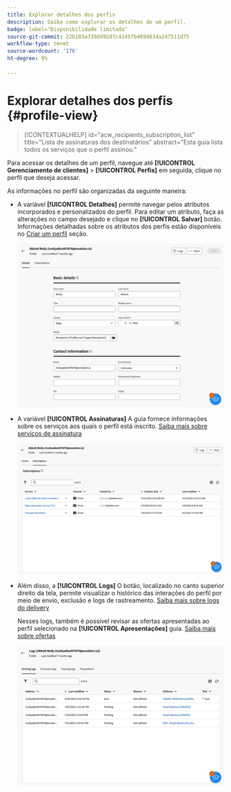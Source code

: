 ```yaml
---
title: Explorar detalhes dos perfis
description: Saiba como explorar os detalhes de um perfil.
badge: label="Disponibilidade limitada"
source-git-commit: 22b183a739dd92d7c4245fb4694034a247511d75
workflow-type: tm+mt
source-wordcount: '176'
ht-degree: 9%

---
```


# Explorar detalhes dos perfis {#profile-view}

>[!CONTEXTUALHELP]
>id="acw_recipients_subscription_list"
>title="Lista de assinaturas dos destinatários"
>abstract="Esta guia lista todos os serviços que o perfil assinou."

Para acessar os detalhes de um perfil, navegue até **[!UICONTROL Gerenciamento de clientes]** > **[!UICONTROL Perfis]** em seguida, clique no perfil que deseja acessar.

As informações no perfil são organizadas da seguinte maneira:

* A variável **[!UICONTROL Detalhes]** permite navegar pelos atributos incorporados e personalizados do perfil. Para editar um atributo, faça as alterações no campo desejado e clique no **[!UICONTROL Salvar]** botão. Informações detalhadas sobre os atributos dos perfis estão disponíveis no [Criar um perfil](create-profile.md) seção.

  ![](assets/profile-details.png)

* A variável **[!UICONTROL Assinaturas]** A guia fornece informações sobre os serviços aos quais o perfil está inscrito. [Saiba mais sobre serviços de assinatura](manage-services.md)

  ![](assets/profile-subscriptions.png)

* Além disso, a **[!UICONTROL Logs]** O botão, localizado no canto superior direito da tela, permite visualizar o histórico das interações do perfil por meio de envio, exclusão e logs de rastreamento. [Saiba mais sobre logs do delivery](../monitor/delivery-logs.md)

  Nesses logs, também é possível revisar as ofertas apresentadas ao perfil selecionado na **[!UICONTROL Apresentações]** guia. [Saiba mais sobre ofertas](../msg/offers.md)

  ![](assets/profile-logs.png)
